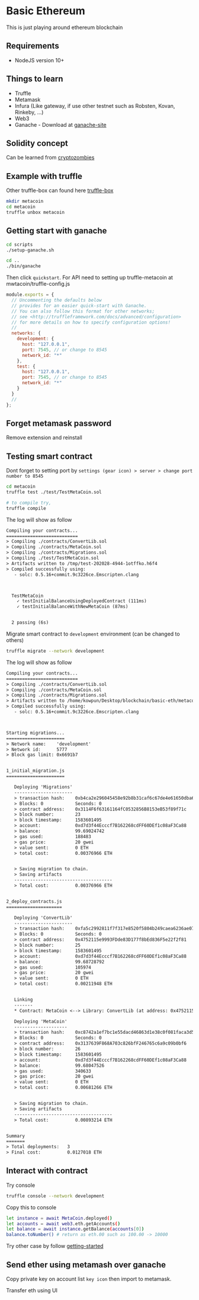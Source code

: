 # Basic Ethereum

This is just playing around ethereum blockchain

## Requirements

- NodeJS version 10+

## Things to learn

- Truffle
- Metamask
- Infura (Like gateway, if use other testnet such as Robsten, Kovan, Rinkeby, ...)
- Web3
- Ganache - Download at [ganache-site](https://www.trufflesuite.com/ganache)

## Solidity concept

Can be learned from [cryptozombies](https://cryptozombies.io/)

## Example with truffle

Other truffle-box can found here [truffle-box](https://github.com/truffle-box)

```bash
mkdir metacoin
cd metacoin
truffle unbox metacoin
```

## Getting start with ganache

```bash
cd scripts
./setup-ganache.sh

cd ..
./bin/ganache
```

Then click `quickstart`. For API need to setting up truffle-metacoin at mwtacoin/truffle-config.js

```javascript
module.exports = {
  // Uncommenting the defaults below
  // provides for an easier quick-start with Ganache.
  // You can also follow this format for other networks;
  // see <http://truffleframework.com/docs/advanced/configuration>
  // for more details on how to specify configuration options!
  //
  networks: {
    development: {
      host: "127.0.0.1",
      port: 7545, // or change to 8545
      network_id: "*"
    },
    test: {
      host: "127.0.0.1",
      port: 7545, // or change to 8545
      network_id: "*"
    }
  }
  //
};
```

## Forget metamask password

Remove extension and reinstall

## Testing smart contract

Dont forget to setting port by `settings (gear icon) > server > change port number to 8545`

```bash
cd metacoin
truffle test ./test/TestMetaCoin.sol

# to compile try,
truffle compile
```

The log will show as follow

```txt
Compiling your contracts...
===========================
> Compiling ./contracts/ConvertLib.sol
> Compiling ./contracts/MetaCoin.sol
> Compiling ./contracts/Migrations.sol
> Compiling ./test/TestMetaCoin.sol
> Artifacts written to /tmp/test-202028-4944-1otffko.h6f4
> Compiled successfully using:
   - solc: 0.5.16+commit.9c3226ce.Emscripten.clang



  TestMetaCoin
    ✓ testInitialBalanceUsingDeployedContract (111ms)
    ✓ testInitialBalanceWithNewMetaCoin (87ms)


  2 passing (6s)
```

Migrate smart contract to `development` environment (can be changed to others)

```bash
truffle migrate --network development
```

The log will show as follow

```txt
Compiling your contracts...
===========================
> Compiling ./contracts/ConvertLib.sol
> Compiling ./contracts/MetaCoin.sol
> Compiling ./contracts/Migrations.sol
> Artifacts written to /home/kowpun/Desktop/blockchain/basic-eth/metacoin/build/contracts
> Compiled successfully using:
   - solc: 0.5.16+commit.9c3226ce.Emscripten.clang



Starting migrations...
======================
> Network name:    'development'
> Network id:      5777
> Block gas limit: 0x6691b7


1_initial_migration.js
======================

   Deploying 'Migrations'
   ----------------------
   > transaction hash:    0xb4ca2e296045458e92b8b31caf6c67de4e61650dba6a2a83309ef9b7e459f7f3
   > Blocks: 0            Seconds: 0
   > contract address:    0x3114F6f63161164fC0532856B8153eB53f89f71c
   > block number:        23
   > block timestamp:     1583601495
   > account:             0xd7d3f44Ecccf7B162268cdFF60DEf1c08aF3Ca88
   > balance:             99.69024742
   > gas used:            188483
   > gas price:           20 gwei
   > value sent:          0 ETH
   > total cost:          0.00376966 ETH


   > Saving migration to chain.
   > Saving artifacts
   -------------------------------------
   > Total cost:          0.00376966 ETH


2_deploy_contracts.js
=====================

   Deploying 'ConvertLib'
   ----------------------
   > transaction hash:    0xfa5c2992811f7f317e8520f5804b249caea6236ae07f7008393906dbdfa42316
   > Blocks: 0            Seconds: 0
   > contract address:    0x4752115e9993FDde83D177f8bEd836F5e22f2f81
   > block number:        25
   > block timestamp:     1583601495
   > account:             0xd7d3f44Ecccf7B162268cdFF60DEf1c08aF3Ca88
   > balance:             99.68728792
   > gas used:            105974
   > gas price:           20 gwei
   > value sent:          0 ETH
   > total cost:          0.00211948 ETH


   Linking
   -------
   * Contract: MetaCoin <--> Library: ConvertLib (at address: 0x4752115e9993FDde83D177f8bEd836F5e22f2f81)

   Deploying 'MetaCoin'
   --------------------
   > transaction hash:    0xc8742a1ef7bc1e55dacd46863d1e38c0f081faca3d540f9a8d109b0633b3d90b
   > Blocks: 0            Seconds: 0
   > contract address:    0x3137639F868A703c826bfF246765c6a9c09b0bf6
   > block number:        26
   > block timestamp:     1583601495
   > account:             0xd7d3f44Ecccf7B162268cdFF60DEf1c08aF3Ca88
   > balance:             99.68047526
   > gas used:            340633
   > gas price:           20 gwei
   > value sent:          0 ETH
   > total cost:          0.00681266 ETH


   > Saving migration to chain.
   > Saving artifacts
   -------------------------------------
   > Total cost:          0.00893214 ETH


Summary
=======
> Total deployments:   3
> Final cost:          0.0127018 ETH
```

## Interact with contract

Try console

```bash
truffle console --network development
```

Copy this to console

```bash
let instance = await MetaCoin.deployed()
let accounts = await web3.eth.getAccounts()
let balance = await instance.getBalance(accounts[0])
balance.toNumber() # return as eth.00 such as 100.00 -> 10000
```

Try other case by follow [getting-started](https://www.trufflesuite.com/docs/truffle/getting-started/interacting-with-your-contracts)

## Send ether using metamash over ganache

Copy private key on account list `key icon` then import to metamask.

Transfer eth using UI
